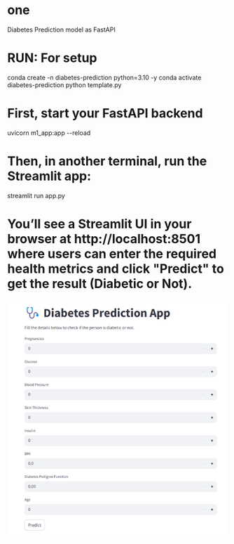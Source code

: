 # one
Diabetes Prediction model as FastAPI

# RUN: For setup
conda create -n diabetes-prediction python=3.10 -y
conda activate diabetes-prediction
python template.py

# First, start your FastAPI backend
uvicorn m1_app:app --reload

# Then, in another terminal, run the Streamlit app:
streamlit run app.py

# You’ll see a Streamlit UI in your browser at http://localhost:8501 where users can enter the required health metrics and click "Predict" to get the result (Diabetic or Not).
![alt text](image.png)
